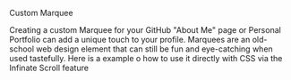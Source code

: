 Custom Marquee

Creating a custom Marquee for your GitHub "About Me" page or Personal Portfolio can add a unique touch to your profile. Marquees are an old-school web design element that can still be fun and eye-catching when used tastefully. Here is a example o how to use it directly with CSS via the Infinate Scroll feature
